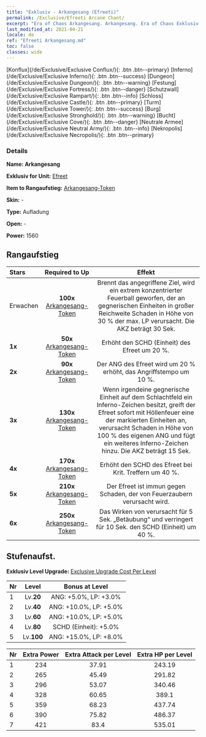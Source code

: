 ```yaml
---
title: "Exklusiv - Arkangesang (Efreeti)"
permalink: /Exclusive/Efreeti Arcane Chant/
excerpt: "Era of Chaos Arkangesang. Arkangesang. Era of Chaos Exklusiv Arkangesang. Efreet Exklusiv."
last_modified_at: 2021-04-21
locale: de
ref: "Efreeti Arkangesang.md"
toc: false
classes: wide
---
```

 [Konflux](/de/Exclusive/Exclusive Conflux/){: .btn .btn--primary} [Inferno](/de/Exclusive/Exclusive Inferno/){: .btn .btn--success} [Dungeon](/de/Exclusive/Exclusive Dungeon/){: .btn .btn--warning} [Festung](/de/Exclusive/Exclusive Fortress/){: .btn .btn--danger} [Schutzwall](/de/Exclusive/Exclusive Rampart/){: .btn .btn--info} [Schloss](/de/Exclusive/Exclusive Castle/){: .btn .btn--primary} [Turm](/de/Exclusive/Exclusive Tower/){: .btn .btn--success} [Burg](/de/Exclusive/Exclusive Stronghold/){: .btn .btn--warning} [Bucht](/de/Exclusive/Exclusive Cove/){: .btn .btn--danger} [Neutrale Armee](/de/Exclusive/Exclusive Neutral Army/){: .btn .btn--info} [Nekropolis](/de/Exclusive/Exclusive Necropolis/){: .btn .btn--primary} 

### Details
 **Name: Arkangesang** 

 **Exklusiv for Unit:** [Efreet](/de/units/Efreeti/) 

 **Item to Rangaufstieg:** [Arkangesang-Token](/de/Items/con_915/)

 **Skin:** -

 **Type:** Aufladung

 **Open:** -

 **Power:** 1560

## Rangaufstieg

  |     Stars    |  Required to Up | Effekt |
  |:-------------|:---------------:|:---------------:|
  |  Erwachen  | **100x** [Arkangesang-Token](/de/Items/con_915/) | <Flammen des Vergessens> Brennt das angegriffene Ziel, wird ein extrem konzentrierter Feuerball geworfen, der an gegnerischen Einheiten in großer Reichweite Schaden in Höhe von 30 % der max. LP verursacht. Die AKZ beträgt 30 Sek. |
  | **1x** <i class="fas fa-star"/> | **50x** [Arkangesang-Token](/de/Items/con_915/) | Erhöht den SCHD (Einheit) des Efreet um 20 %. |
  | **2x** <i class="fas fa-star"/> | **90x** [Arkangesang-Token](/de/Items/con_915/) | Der ANG des Efreet wird um 20 % erhöht, das Angriffstempo um 10 %. |
  | **3x** <i class="fas fa-star"/> | **130x** [Arkangesang-Token](/de/Items/con_915/) | <Gefolgschaft > Wenn irgendeine gegnerische Einheit auf dem Schlachtfeld ein Inferno-Zeichen besitzt, greift der Efreet sofort mit Höllenfeuer eine der markierten Einheiten an, verursacht Schaden in Höhe von 100 % des eigenen ANG und fügt ein weiteres Inferno-Zeichen hinzu. Die AKZ beträgt 15 Sek. |
  | **4x** <i class="fas fa-star"/> | **170x** [Arkangesang-Token](/de/Items/con_915/) | Erhöht den SCHD des Efreet bei Krit. Treffern um 40 %. |
  | **5x** <i class="fas fa-star"/> | **210x** [Arkangesang-Token](/de/Items/con_915/) | Der Efreet ist immun gegen Schaden, der von Feuerzaubern verursacht wird. |
  | **6x** <i class="fas fa-star"/> | **250x** [Arkangesang-Token](/de/Items/con_915/) | Das Wirken von <Flammen des Vergessens> verursacht für 5 Sek. „Betäubung“ und verringert für 10 Sek. den SCHD (Einheit) um 40 %. |


## Stufenaufst.
 **Exklusiv Level Upgrade:** [Exclusive Upgrade Cost Per Level](/Exclusive/ExclusiveUpgradeCostPerLevel/)

  |  Nr  |   Level  | Bonus at Level |
  |:-----|:--------:|:--------------:|
  | 1 | Lv.**20** | ANG: +5.0%, LP: +3.0% |
  | 2 | Lv.**40** | ANG: +10.0%, LP: +5.0% |
  | 3 | Lv.**60** | ANG: +10.0%, LP: +5.0% |
  | 4 | Lv.**80** | SCHD (Einheit): +5.0% |
  | 5 | Lv.**100** | ANG: +15.0%, LP: +8.0% |


  |  Nr  |  Extra Power | Extra Attack per Level | Extra HP per Level |
  |:-----|:--------:|:--------:|:--------:|
  | 1 | 234 | 37.91 | 243.19 |
  | 2 | 265 | 45.49 | 291.82 |
  | 3 | 296 | 53.07 | 340.46 |
  | 4 | 328 | 60.65 | 389.1 |
  | 5 | 359 | 68.23 | 437.74 |
  | 6 | 390 | 75.82 | 486.37 |
  | 7 | 421 | 83.4 | 535.01 |


